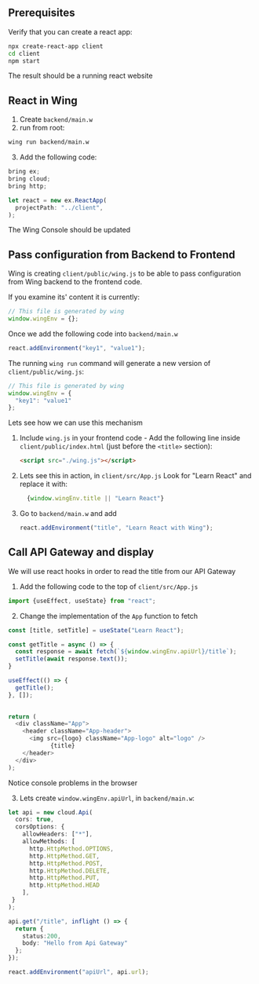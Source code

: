 ## Prerequisites

Verify that you can create a react app:
```sh
npx create-react-app client
cd client
npm start
```

The result should be a running react website

## React in Wing

1. Create `backend/main.w`
2. run from root: 
  ```sh 
  wing run backend/main.w
  ```
3. Add the following code:
  ```ts
  bring ex;
  bring cloud;
  bring http;
  
  let react = new ex.ReactApp(
    projectPath: "../client",  
  );
  ```
  The Wing Console should be updated


## Pass configuration from Backend to Frontend

Wing is creating `client/public/wing.js` to be able to pass configuration from Wing backend to 
the frontend code. 

If you examine its' content it is currently:
```js
// This file is generated by wing
window.wingEnv = {};
```

Once we add the following code into `backend/main.w`
```ts
react.addEnvironment("key1", "value1");
```

The running `wing run` command will generate a new version of `client/public/wing.js`:
```js
// This file is generated by wing
window.wingEnv = {
  "key1": "value1"
};
```

Lets see how we can use this mechanism

1. Include `wing.js` in your frontend code - Add the following line inside `client/public/index.html`  (just before the `<title>` section):
     ```html 
     <script src="./wing.js"></script>
     ```
2. Lets see this in action, in  `client/src/App.js` Look for "Learn React" and replace it with:
   ```js
     {window.wingEnv.title || "Learn React"}
   ```
3. Go to `backend/main.w` and add
   ```ts
   react.addEnvironment("title", "Learn React with Wing");
   ```
  
## Call API Gateway and display 

We will use react hooks in order to read the title from our API Gateway
1. Add the following code to the top of `client/src/App.js`
  ```js
  import {useEffect, useState} from "react";
  ```

2. Change the implementation of the `App` function to fetch 
  ```js
  const [title, setTitle] = useState("Learn React");

  const getTitle = async () => {
    const response = await fetch(`${window.wingEnv.apiUrl}/title`);
    setTitle(await response.text());  
  }

  useEffect(() => {
    getTitle();
  }, []);
    

  return (
    <div className="App">
      <header className="App-header">
        <img src={logo} className="App-logo" alt="logo" />
              {title}
      </header>
    </div>
  );
  ```
  
  Notice console problems in the browser 

3. Lets create `window.wingEnv.apiUrl`, in `backend/main.w`:
  ```ts
  let api = new cloud.Api(
    cors: true,
    corsOptions: {
      allowHeaders: ["*"],
      allowMethods: [
        http.HttpMethod.OPTIONS, 
        http.HttpMethod.GET, 
        http.HttpMethod.POST, 
        http.HttpMethod.DELETE, 
        http.HttpMethod.PUT,
        http.HttpMethod.HEAD
      ],
   }
  );
  
  api.get("/title", inflight () => {
    return {
      status:200,
      body: "Hello from Api Gateway"
    };
  });
  
  react.addEnvironment("apiUrl", api.url);
  ```
